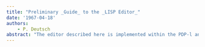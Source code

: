 ```yaml
---
title: "Preliminary _Guide_ to the _LISP Editor_"
date: '1967-04-18'
authors: 
    - P. Deutsch
abstract: "The editor described here is implemented within the PDP-l and SDS 940 time-sharing LISP systems, but can be used with minor changes within any LISP system which includes the capabilities of LISP 1.5. It was begun by the author in 1965 and later extended by Bobrow and Teitelman at BBN."
---
```



